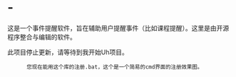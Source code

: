 # -
这是一个事件提醒软件，旨在辅助用户提醒事件（比如课程提醒）。这里是由开源程序整合与编辑的软件。

此项目停止更新，请等待到我开始Uh项目。

          您现在能用这个库的注册.bat，这个是一个简易的cmd界面的注册效果图。
